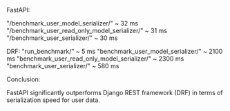 FastAPI:

"/benchmark_user_model_serializer/" ~ 32 ms
"/benchmark_user_read_only_model_serializer/" ~ 31 ms
"/benchmark_user_serializer/" ~ 30 ms


DRF:
"run_benchmark/" ~ 5 ms
"benchmark_user_model_serializer/" ~ 2100 ms
"benchmark_user_read_only_model_serializer/" ~ 2300 ms
"benchmark_user_serializer/" ~ 580 ms


Conclusion:

FastAPI significantly outperforms Django REST framework (DRF) in terms of serialization speed for user data.